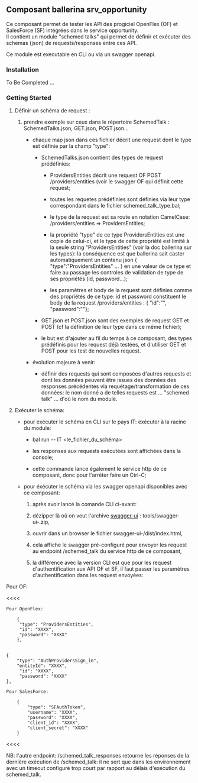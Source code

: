 ## Composant ballerina srv_opportunity

Ce composant permet de tester les API des progiciel OpenFlex (OF) et SalesForce (SF) intégrées dans le service opportunity.  
Il contient un module "schemed talks" qui permet de définir et exécuter des schemas (json) de requests/responses entre ces API.

Ce module est executable en CLI ou via un swagger openapi.

### Installation

To Be Completed ...



### Getting Started

1. Définir un schéma de request :

    1. prendre exemple sur ceux dans le répertoire SchemedTalk : SchemedTalks.json, GET.json, POST.json...

        * chaque map json dans ces fichier décrit une request dont le type est définie par la champ "type": 

            * SchemedTalks.json contient des types de request prédéfinies:

                * ProvidersEntities décrit une request OF POST /providers/entities (voir le swagger OF qui définit cette request;



  
                * toutes les requetes prédéfinies sont définies via leur type correspondant dans le fichier schemed_talk_type.bal;



  
                * le type de la request est sa route en notation CamelCase: /providers/entities => ProvidersEntities;



  
                * la propriété "type" de ce type ProvidersEntities est une copie de celui-ci, et le type de cette propriété est limité à la seule string "ProvidersEntities" (voir la doc ballerina sur les types): la conséquence est que ballerina sait caster automatiquement un contenu json { "type":"ProvidersEntities" ... } en une valeur de ce type et faire au passage les controles de validation de type de ses propriétés (id, password...);



  
                * les paramètres et body de la request sont définies comme des propriétés de ce type: id et password constituent le body de la request /providers/entities : { "id":"<id>", "password":"<password>"};



  






  
            * GET.json et POST.json sont des exemples de request GET et POST (cf la définition de leur type dans ce même fichier);



  
            * le but est d'ajouter au fil du temps à ce composant, des types prédéfinis pour les request déjà testées, et d'utiliser GET et POST pour les test de nouvelles request.



  






  
        * évolution majeure à venir:

            * définir des requests qui sont composées d'autres requests et dont les données peuvent être issues des données des responses précédentes via requétage/transformation de ces données: le nom donné a de telles requests est ... "schemed talk" ... d'oû le nom du module.



  






  






  






  
2. Exécuter le schéma:

    * pour exécuter le schéma en CLI sur le pays IT: exécuter à la racine du module:

        * bal run -- IT <le_fichier_du_schéma>



  
        * les responses aux requests exécutées sont affichées dans la console;



  
        * cette commande lance également le service http de ce composant, donc pour l'arréter faire un Ctrl-C;



  






  
    * pour éxécuter le schéma via les swagger openapi disponibles avec ce composant:

        1. après avoir lancé la comande CLI ci-avant:



  
        2. dézipper là oû on veut l'archive [swagger-ui](https://github.com/swagger-api/swagger-ui) : tools/swagger-ui-<version>.zip,



  
        3. ouvrir dans un browser le fichier swagger-ui-<version>/dist/index.html,



  
        4. cela affiche le swagger pré-configuré pour envoyer les request au endpoint /schemed_talk du service http de ce composant,



  
        5. la différence avec la version CLI est que pour les request d'authentification aux API OF et SF, il faut passer les paramètres d'authentification dans les request envoyées:



  






  






  




Pour OF:

<<<<

    Pour OpenFlex:
    
        {
         "type": "ProvidersEntities",
         "id": "XXXX",
         "password": "XXXX"
        },
    
    
    {
        "type": "AuthProvidersSign_in",
        "entityId": "XXXX",
         "id": "XXXX",
         "password": "XXXX"
    },
    
    Pour SalesForce:
    
        {
            "type": "SFAuthToken",
            "username": "XXXX",
            "password": "XXXX",
            "client_id": "XXXX",
            "client_secret": "XXXX"
        }

<<<<

NB: l'autre endpoint: /schemed_talk_responses retourne les réponses de la dernière exécution de /schemed_talk: il ne sert que dans les environnement avec un timeout configuré trop court par rapport au délais d'exécution du schemed_talk.




